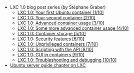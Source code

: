  * LXC 1.0 blog post series (by Stéphane Graber)
    * [LXC 1.0: Your first Ubuntu container [1/10]](https://www.stgraber.org/2013/12/20/lxc-1-0-your-first-ubuntu-container)
    * [LXC 1.0: Your second container [2/10]](https://www.stgraber.org/2013/12/21/lxc-1-0-your-second-container)
    * [LXC 1.0: Advanced container usage [3/10]](https://www.stgraber.org/2013/12/21/lxc-1-0-advanced-container-usage)
    * [LXC 1.0: Some more advanced container usage [4/10]](https://www.stgraber.org/2013/12/23/lxc-1-0-some-more-advanced-container-usage)
    * [LXC 1.0: Container storage [5/10]](https://www.stgraber.org/2013/12/27/lxc-1-0-container-storage)
    * [LXC 1.0: Security features [6/10]](https://www.stgraber.org/2014/01/01/lxc-1-0-security-features)
    * [LXC 1.0: Unprivileged containers [7/10]](https://www.stgraber.org/2014/01/17/lxc-1-0-unprivileged-containers)
    * [LXC 1.0: Scripting with the API [8/10]](https://www.stgraber.org/2014/02/05/lxc-1-0-scripting-with-the-api)
    * [LXC 1.0: GUI in containers [9/10]](https://www.stgraber.org/2014/02/09/lxc-1-0-gui-in-containers)
    * [LXC 1.0: Troubleshooting and debugging [10/10]](https://www.stgraber.org/2014/02/18/lxc-1-0-troubleshooting-and-debugging)
 * [Ubuntu server guide chapter on LXC](https://help.ubuntu.com/lts/serverguide/lxc.html)
